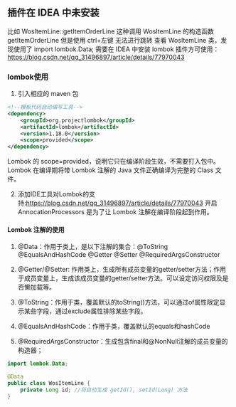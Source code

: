 ## 插件在 IDEA 中未安装
比如 WosItemLine::getItemOrderLine 这种调用 WosItemLine 的构造函数 getItemOrderLine
但是使用 ctrl+左键 无法进行跳转
查看 WosItemLine 类，发现使用了 import lombok.Data;
需要在 IDEA 中安装 lombok 插件方可使用：https://blog.csdn.net/qq_31496897/article/details/77970043

### lombok使用
1. 引入相应的 maven 包
```xml
<!--模板代码自动编写工具-->
<dependency>
    <groupId>org.projectlombok</groupId>
    <artifactId>lombok</artifactId>
    <version>1.18.0</version>
    <scope>provided</scope>
</dependency>
```
Lombok 的 scope=provided，说明它只在编译阶段生效，不需要打入包中。
Lombok 在编译期将带 Lombok 注解的 Java 文件正确编译为完整的 Class 文件。

2. 添加IDE工具对Lombok的支持:https://blog.csdn.net/qq_31496897/article/details/77970043
开启 AnnocationProcessors 是为了让 Lombok 注解在编译阶段起到作用。

#### Lombok 注解的使用
1. @Data：作用于类上，是以下注解的集合：@ToString @EqualsAndHashCode @Getter @Setter @RequiredArgsConstructor

2. @Getter/@Setter: 作用类上，生成所有成员变量的getter/setter方法；作用于成员变量上，生成该成员变量的getter/setter方法。可以设定访问权限及是否懒加载等。

3. @ToString：作用于类，覆盖默认的toString()方法，可以通过of属性限定显示某些字段，通过exclude属性排除某些字段。

4. @EqualsAndHashCode：作用于类，覆盖默认的equals和hashCode

5. @RequiredArgsConstructor：生成包含final和@NonNull注解的成员变量的构造器；

```java
import lombok.Data;

@Data
public class WosItemLine {
    private Long id; //将自动生成 getId(), setId(Long) 方法
}
```

